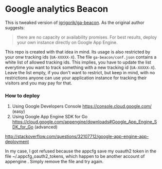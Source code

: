 # Google analytics Beacon
This is tweaked version of [igrigorik/ga-beacon](https://github.com/igrigorik/ga-beacon).
As the original author suggests:
>there are no capacity or availability promises. For best results, deploy your own instance directly on Google App Engine.

This repo is created with that idea in mind. Its usage is also restricted by your onw tracking ids (`UA-XXXXX-X`). The file `ga-beacon/conf.json` contains a white list of allowed tracking ids. This implies, you have to update the list everytime you want to track something with a new tracking id (`UA-XXXXX-X`). Leave the list empty, if you don't want to restrict, but keep in mind, with no restrictions anyone can use your application instance for tracking their visitors and you may pay for that.

### How to deploy
1. Using Google Developers Console https://console.cloud.google.com/ (easy)
2. Using Google App Engine SDK for Go https://cloud.google.com/appengine/downloads#Google_App_Engine_SDK_for_Go (advanced)

http://stackoverflow.com/questions/32107712/google-app-engine-app-deployment

In my case, I got refused because the appcfg save my ouauth2 token in the file ~/.appcfg_oauth2_tokens, which happen to be another account of appengine . Simply remove the file and try again.
